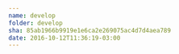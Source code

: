 ```yaml
---
name: develop
folder: develop
sha: 85ab1966b9919e1e6ca2e269075ac4d7d4aea789
date: 2016-10-12T11:36:19-03:00
---
```


